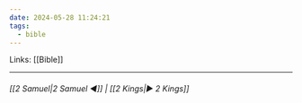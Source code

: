 ```yaml
---
date: 2024-05-28 11:24:21
tags:
  - bible
---
```

Links: [[Bible]]
___
######  [[2 Samuel|2 Samuel ◀]] | [[2 Kings|▶ 2 Kings]]